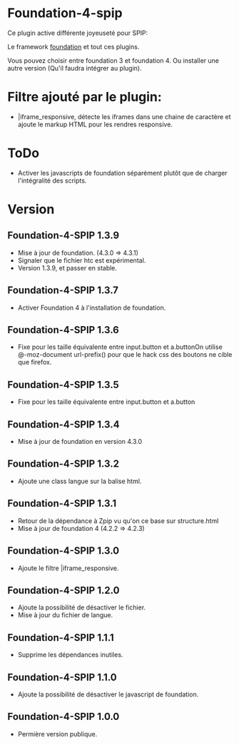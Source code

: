 Foundation-4-spip
=================

Ce plugin active différente joyeuseté pour SPIP:

Le framework [foundation](http://foundation.zurb.com/) et tout ces plugins.

Vous pouvez choisir entre foundation 3 et foundation 4. Ou installer une autre version (Qu'il faudra intégrer au plugin).

# Filtre ajouté par le plugin:

* |iframe_responsive, détecte les iframes dans une chaine de caractère et ajoute le markup HTML pour les rendres responsive.


# ToDo

* Activer les javascripts de foundation séparément plutôt que de charger l'intégralité des scripts.

# Version

## Foundation-4-SPIP 1.3.9

* Mise à jour de foundation. (4.3.0 => 4.3.1) 
* Signaler que le fichier htc est expérimental. 
* Version 1.3.9, et passer en stable. 

## Foundation-4-SPIP 1.3.7

* Activer Foundation 4 à l'installation de foundation.

## Foundation-4-SPIP 1.3.6

* Fixe pour les taille équivalente entre input.button et a.buttonOn utilise @-moz-document url-prefix() pour que le hack css des boutons ne cible que firefox.

## Foundation-4-SPIP 1.3.5

* Fixe pour les taille équivalente entre input.button et a.button

## Foundation-4-SPIP 1.3.4

* Mise à jour de foundation en version 4.3.0

## Foundation-4-SPIP 1.3.2

* Ajoute une class langue sur la balise html.


## Foundation-4-SPIP 1.3.1

* Retour de la dépendance à Zpip vu qu'on ce base sur structure.html
* Mise à jour de foundation 4 (4.2.2 => 4.2.3)

## Foundation-4-SPIP 1.3.0

* Ajoute le filtre |iframe_responsive.

## Foundation-4-SPIP 1.2.0

* Ajoute la possibilité de désactiver le fichier.
* Mise à jour du fichier de langue.

## Foundation-4-SPIP 1.1.1

* Supprime les dépendances inutiles.

## Foundation-4-SPIP 1.1.0

* Ajoute la possibilité de désactiver le javascript de foundation.

## Foundation-4-SPIP 1.0.0

* Permière version publique.
